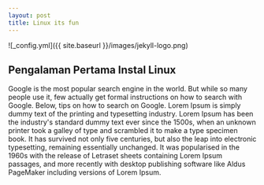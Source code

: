 ```yaml
---
layout: post
title: Linux its fun
---
```


![_config.yml]({{ site.baseurl }}/images/jekyll-logo.png)
<html>
  <body>
    <h2>Pengalaman Pertama Instal Linux</h2>
Google is the most popular search engine in the world. But while so many people use it, few actually get formal instructions on how to search with Google. Below, tips on how to search on Google.
Lorem Ipsum is simply dummy text of the printing and typesetting industry. Lorem Ipsum has been the industry's standard dummy text ever since the 1500s, when an unknown printer took a galley of type and scrambled it to make a type specimen book. It has survived not only five centuries, but also the leap into electronic typesetting, remaining essentially unchanged. It was popularised in the 1960s with the release of Letraset sheets containing Lorem Ipsum passages, and more recently with desktop publishing software like Aldus PageMaker including versions of Lorem Ipsum.

</body>
</html>
